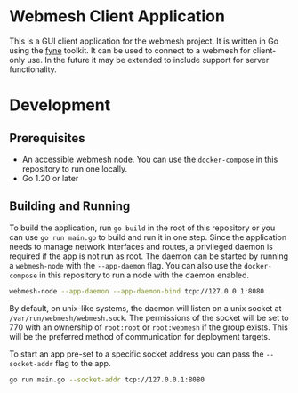 # Webmesh Client Application

This is a GUI client application for the webmesh project.
It is written in Go using the [fyne](https://fyne.io/) toolkit.
It can be used to connect to a webmesh for client-only use.
In the future it may be extended to include support for server functionality.

# Development

## Prerequisites

- An accessible webmesh node. You can use the `docker-compose` in this repository to run one locally.
- Go 1.20 or later

## Building and Running

To build the application, run `go build` in the root of this repository or you can use `go run main.go` to build and run it in one step.
Since the application needs to manage network interfaces and routes, a privileged daemon is required if the app is not run as root.
The daemon can be started by running a `webmesh-node` with the `--app-daemon` flag.
You can also use the `docker-compose` in this repository to run a node with the daemon enabled.

```sh
webmesh-node --app-daemon --app-daemon-bind tcp://127.0.0.1:8080
```

By default, on unix-like systems, the daemon will listen on a unix socket at `/var/run/webmesh/webmesh.sock`.
The permissions of the socket will be set to 770 with an ownership of `root:root` or `root:webmesh` if the group exists.
This will be the preferred method of communication for deployment targets.

To start an app pre-set to a specific socket address you can pass the `--socket-addr` flag to the app.

```sh
go run main.go --socket-addr tcp://127.0.0.1:8080
```
